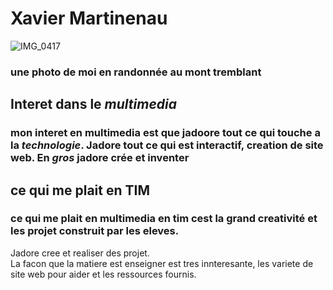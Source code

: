# Xavier Martinenau

![IMG_0417](https://github.com/user-attachments/assets/a58042d5-f3e1-4049-a028-f2cc1d0f1317)
### une photo de moi en randonnée au mont tremblant


## **Interet dans le _multimedia_**

### mon interet en multimedia est que jadoore tout ce qui touche a la ***technologie***. Jadore tout ce qui est interactif, creation de site web. En *gros*  jadore crée et inventer  

## ce qui me plait en **TIM**

### ce qui me plait en multimedia en tim cest la grand creativité et les projet construit par les eleves. <br>
Jadore cree et realiser des projet. <br>
La facon que la matiere est enseigner est tres innteresante, les variete de site web pour aider et les ressources fournis.
